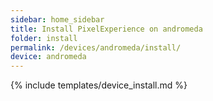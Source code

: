 ```yaml
---
sidebar: home_sidebar
title: Install PixelExperience on andromeda
folder: install
permalink: /devices/andromeda/install/
device: andromeda
---
```

{% include templates/device_install.md %}
